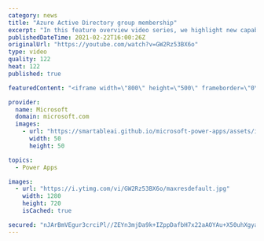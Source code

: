 ```yaml
---
category: news
title: "Azure Active Directory group membership"
excerpt: "In this feature overview video series, we highlight new capabilities included in the latest update to Microsoft Power Apps.  Power Apps Dataverse provides record level security to Azure Active Directory group membership types. Admins can easily set up and assign permissions to different Azure AD users,"
publishedDateTime: 2021-02-22T16:00:26Z
originalUrl: "https://youtube.com/watch?v=GW2Rz53BX6o"
type: video
quality: 122
heat: 122
published: true

featuredContent: "<iframe width=\"800\" height=\"500\" frameborder=\"0\" src=\"https://www.youtube.com/embed/GW2Rz53BX6o\" allow=\"accelerometer; autoplay; encrypted-media; gyroscope; picture-in-picture\" allowfullscreen></iframe>"

provider:
  name: Microsoft
  domain: microsoft.com
  images:
    - url: "https://smartableai.github.io/microsoft-power-apps/assets/images/organizations/microsoft.com-50x50.jpg"
      width: 50
      height: 50

topics:
  - Power Apps

images:
  - url: "https://i.ytimg.com/vi/GW2Rz53BX6o/maxresdefault.jpg"
    width: 1280
    height: 720
    isCached: true

secured: "nJArBmVEgur3crciPl//ZEYn3mjDa9k+IZppDafbH7x22aAOYAu+X50uhXgyadN2rOdNJTLRkvfRYS/P7Lv8AUmaQiUHvGN+b9FBJZe7uWrMdrQtObnaUUXWstUOdXnedzfHPkx8mVg7Rya2/2+8Hvq+BHCfNAPsrOdrZYpW/scgvtDyWKLn8jspUy/eugImMLubuaNwNO2Gy+974fmHoaY9ApCzCW0le6okFEYY/kRZs4/lmSuO+ypqmc9Toomf6SN84dfMEWDpe+ZXVWZw2gmLX3ClV3Lbhgg2ViJjxn9Xfa6DtSHGChQhkFjWSjLXtcb7r8Sx1qDwFMjB1D5GHsKeSRPXXOQEpY8o6AlXMWDlNn4oeFCKaPzGSPRYPxGj6DbSuvNncNdtlDUPqMEaBD1TDG+eN+XSyswUJbTHtxVC1iQeRqtc/cMHykwtZnM7;uqHogMuldBxWngsKlT90pw=="
---
```


